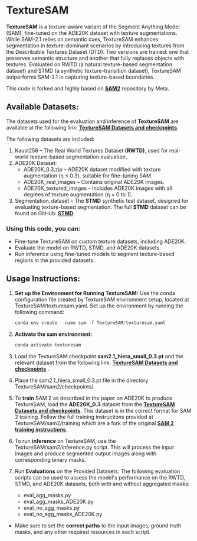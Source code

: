 
# TextureSAM
**TextureSAM** is a texture-aware variant of the Segment Anything Model (SAM), fine-tuned on the ADE20K dataset with texture augmentations. While SAM-2.1 relies on semantic cues, TextureSAM enhances segmentation in texture-dominant scenarios by introducing textures from the Describable Textures Dataset (DTD). Two versions are trained: one that preserves semantic structure and another that fully replaces objects with textures. Evaluated on RWTD (a natural texture-based segmentation dataset) and STMD (a synthetic texture-transition dataset), TextureSAM outperforms SAM-2.1 in capturing texture-based boundaries.

This code is forked and highly based on [**SAM2**](https://github.com/facebookresearch/sam2/tree/main/training) repository by Meta.

## Available Datasets:
The datasets used for the evaluation and inference of **TextureSAM** are available at the following link: [**TextureSAM Datasets and checkpoints**](https://drive.google.com/drive/folders/1pUJLa898WYEcb4Y_sOaXsSVe-CsPkwRv?usp=drive_link). 

The following datasets are included: 
 1.  Kaust256 – The Real World Textures Dataset **(RWTD)**, used for real-world texture-based segmentation evaluation.
 2.  ADE20K Dataset:
       - ADE20K_0.3.zip – ADE20K dataset modified with texture augmentation (η ≤ 0.3), suitable for fine-tuning SAM.
       - ADE20K_real_images – Contains original ADE20K images.
       - ADE20K_textured_images – Includes ADE20K images with all degrees of texture augmentation (η = 0 to 1).
 3.  Segmentation_dataset – The **STMD** synthetic test dataset, designed for evaluating texture-based segmentation.
     The full **STMD** dataset can be found on GitHub:  [**STMD**](https://github.com/mubashar1030/Segmentation_dataset).

### Using this code, you can:
- Fine-tune TextureSAM on custom texture datasets, including ADE20K.
- Evaluate the model on RWTD, STMD, and ADE20K datasets.
- Run inference using fine-tuned models to segment texture-based regions in the provided datasets.

## Usage Instructions:
1. **Set up the Environment for Running TextureSAM:**
   Use the conda configuration file created by TextureSAM environment setup, located at TextureSAM/texturesam.yaml.
   Set up the environment by running the following command:
   ```python
   conda env create --name sam -f TextureSAM/texturesam.yaml
   ```
3. **Activate the sam environment:**
   ```python
   conda activate texturesam
   ```
4. Load the TextureSAM checkpoint **sam2.1_hiera_small_0.3.pt** and the relevant dataset from the following link: [**TextureSAM Datasets and checkpoints**](https://drive.google.com/drive/folders/1pUJLa898WYEcb4Y_sOaXsSVe-CsPkwRv?usp=drive_link) .
   
5. Place the sam2.1_hiera_small_0.3.pt file in the directory TextureSAM/sam2/checkpoints/.

6. To **train** SAM 2 as described in the paper on ADE20K to produce TextureSAM, load the **ADE20K_0.3** dataset from the  [**TextureSAM Datasets and checkpoints**](https://drive.google.com/drive/folders/1pUJLa898WYEcb4Y_sOaXsSVe-CsPkwRv?usp=drive_link). This dataset is in the correct format for SAM 2 training. Follow the full training instructions provided at TextureSAM/sam2/training which are a fork of the original [**SAM 2 training instructions**](https://github.com/facebookresearch/sam2/tree/main/training).
   
7. To run **inference** on TextureSAM, use the TextureSAM/sam2/inference.py script.
   This will process the input images and produce segmented output images along with corresponding binary masks.

8. Run **Evaluations** on the Provided Datasets:
   The following evaluation scripts can be used to assess the model's performance on the RWTD, STMD, and ADE20K datasets, both with and without aggregated masks:
   - eval_agg_masks.py
   - eval_agg_masks_ADE20K.py
   - eval_no_agg_masks.py
   - eval_no_agg_masks_ADE20K.py

- Make sure to set the **correct paths** to the input images, ground truth masks, and any other required resources in each script.





